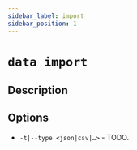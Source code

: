 ```yaml
---
sidebar_label: import
sidebar_position: 1
---
```


# `data import`

## Description

## Options

- `-t|--type <json|csv|…>` - TODO.
